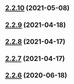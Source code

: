 ## [2.2.10](https://github.com/Magnum97/BreedablePetsMC/compare/v2.2.9...v2.2.10) (2021-05-08)



## [2.2.9](https://github.com/Magnum97/BreedablePetsMC/compare/v2.2.8...v2.2.9) (2021-04-18)



## [2.2.8](https://github.com/Magnum97/BreedablePetsMC/compare/v2.2.7...v2.2.8) (2021-04-17)



## [2.2.7](https://github.com/Magnum97/BreedablePetsMC/compare/v2.2.6...v2.2.7) (2021-04-17)



## [2.2.6](https://github.com/Magnum97/BreedablePetsMC/compare/v2.2.5...v2.2.6) (2020-06-18)



